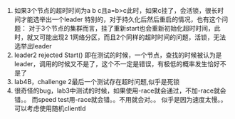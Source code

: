 1. 如果3个节点的超时时间为a b c且a=b>c此时，如果c挂了，会活锁，很长时间才能选举出一个leader
特别的，对于持久化后然后重启的情况，也有这个问题：
对于3个节点的集群而言，挂了重新start也会重新初始化超时时间，此时，就又可能出现2 1网络分区，而且2个同样的超时时间的问题，活锁，无法选举出leader
2. leader2 rejected Start() 即在测试的时候，一个节点，查找的时候被认为是leader，调用的时候又不是了，这个不一定是错误，有极低的概率发生恰好不是了
3. lab4B，challenge 2最后一个测试存在超时问题,似乎是死锁
4. 很奇怪的bug，lab3中测试的时候，如果使用-race就会通过，不加-race就会错。。
而speed test用-race就会错。。不用就会对。。
似乎是因为速度太慢。。
可以考虑使用随机clientId